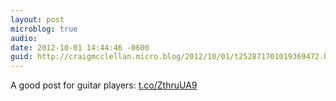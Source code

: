 ```yaml
---
layout: post
microblog: true
audio: 
date: 2012-10-01 14:44:46 -0600
guid: http://craigmcclellan.micro.blog/2012/10/01/t252871701019369472.html
---
```

A good post for guitar players: [t.co/ZthruUA9](http://t.co/ZthruUA9)
